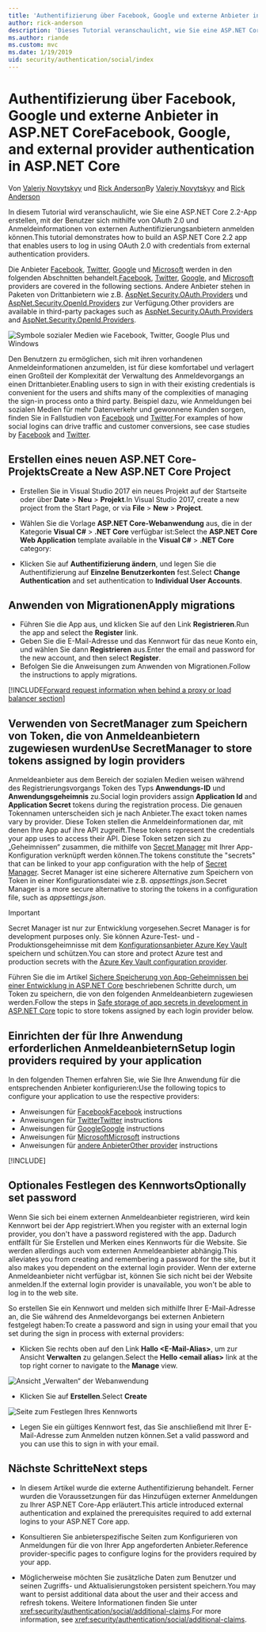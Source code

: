 ```yaml
---
title: 'Authentifizierung über Facebook, Google und externe Anbieter in ASP.NET Core'
author: rick-anderson
description: 'Dieses Tutorial veranschaulicht, wie Sie eine ASP.NET Core 2.x-App mithilfe von OAuth 2.0 und externen Authentifizierungsanbietern entwickeln.'
ms.author: riande
ms.custom: mvc
ms.date: 1/19/2019
uid: security/authentication/social/index
---
```

# <a name="facebook-google-and-external-provider-authentication-in-aspnet-core"></a><span data-ttu-id="7a240-103">Authentifizierung über Facebook, Google und externe Anbieter in ASP.NET Core</span><span class="sxs-lookup"><span data-stu-id="7a240-103">Facebook, Google, and external provider authentication in ASP.NET Core</span></span>

<span data-ttu-id="7a240-104">Von [Valeriy Novytskyy](https://github.com/01binary) und [Rick Anderson](https://twitter.com/RickAndMSFT)</span><span class="sxs-lookup"><span data-stu-id="7a240-104">By [Valeriy Novytskyy](https://github.com/01binary) and [Rick Anderson](https://twitter.com/RickAndMSFT)</span></span>

<span data-ttu-id="7a240-105">In diesem Tutorial wird veranschaulicht, wie Sie eine ASP.NET Core 2.2-App erstellen, mit der Benutzer sich mithilfe von OAuth 2.0 und Anmeldeinformationen von externen Authentifizierungsanbietern anmelden können.</span><span class="sxs-lookup"><span data-stu-id="7a240-105">This tutorial demonstrates how to build an ASP.NET Core 2.2 app that enables users to log in using OAuth 2.0 with credentials from external authentication providers.</span></span>

<span data-ttu-id="7a240-106">Die Anbieter [Facebook](xref:security/authentication/facebook-logins), [Twitter](xref:security/authentication/twitter-logins), [Google](xref:security/authentication/google-logins) und [Microsoft](xref:security/authentication/microsoft-logins) werden in den folgenden Abschnitten behandelt.</span><span class="sxs-lookup"><span data-stu-id="7a240-106">[Facebook](xref:security/authentication/facebook-logins), [Twitter](xref:security/authentication/twitter-logins), [Google](xref:security/authentication/google-logins), and [Microsoft](xref:security/authentication/microsoft-logins) providers are covered in the following sections.</span></span> <span data-ttu-id="7a240-107">Andere Anbieter stehen in Paketen von Drittanbietern wie z.B. [AspNet.Security.OAuth.Providers](https://github.com/aspnet-contrib/AspNet.Security.OAuth.Providers) und [AspNet.Security.OpenId.Providers](https://github.com/aspnet-contrib/AspNet.Security.OpenId.Providers) zur Verfügung.</span><span class="sxs-lookup"><span data-stu-id="7a240-107">Other providers are available in third-party packages such as [AspNet.Security.OAuth.Providers](https://github.com/aspnet-contrib/AspNet.Security.OAuth.Providers) and [AspNet.Security.OpenId.Providers](https://github.com/aspnet-contrib/AspNet.Security.OpenId.Providers).</span></span>

![Symbole sozialer Medien wie Facebook, Twitter, Google Plus und Windows](index/_static/social.png)

<span data-ttu-id="7a240-109">Den Benutzern zu ermöglichen, sich mit ihren vorhandenen Anmeldeinformationen anzumelden, ist für diese komfortabel und verlagert einen Großteil der Komplexität der Verwaltung des Anmeldevorgangs an einen Drittanbieter.</span><span class="sxs-lookup"><span data-stu-id="7a240-109">Enabling users to sign in with their existing credentials is convenient for the users and shifts many of the complexities of managing the sign-in process onto a third party.</span></span> <span data-ttu-id="7a240-110">Beispiel dazu, wie Anmeldungen bei sozialen Medien für mehr Datenverkehr und gewonnene Kunden sorgen, finden Sie in Fallstudien von [Facebook](https://www.facebook.com/unsupportedbrowser) und [Twitter](https://dev.twitter.com/resources/case-studies).</span><span class="sxs-lookup"><span data-stu-id="7a240-110">For examples of how social logins can drive traffic and customer conversions, see case studies by [Facebook](https://www.facebook.com/unsupportedbrowser) and [Twitter](https://dev.twitter.com/resources/case-studies).</span></span>

## <a name="create-a-new-aspnet-core-project"></a><span data-ttu-id="7a240-111">Erstellen eines neuen ASP.NET Core-Projekts</span><span class="sxs-lookup"><span data-stu-id="7a240-111">Create a New ASP.NET Core Project</span></span>

* <span data-ttu-id="7a240-112">Erstellen Sie in Visual Studio 2017 ein neues Projekt auf der Startseite oder über **Date** > **Neu** > **Projekt**.</span><span class="sxs-lookup"><span data-stu-id="7a240-112">In Visual Studio 2017, create a new project from the Start Page, or via **File** > **New** > **Project**.</span></span>

* <span data-ttu-id="7a240-113">Wählen Sie die Vorlage **ASP.NET Core-Webanwendung** aus, die in der Kategorie **Visual C#** > **.NET Core** verfügbar ist:</span><span class="sxs-lookup"><span data-stu-id="7a240-113">Select the **ASP.NET Core Web Application** template available in the **Visual C#** > **.NET Core** category:</span></span>
* <span data-ttu-id="7a240-114">Klicken Sie auf **Authentifizierung ändern**, und legen Sie die Authentifizierung auf **Einzelne Benutzerkonten** fest.</span><span class="sxs-lookup"><span data-stu-id="7a240-114">Select **Change Authentication** and set authentication to **Individual User Accounts**.</span></span>

## <a name="apply-migrations"></a><span data-ttu-id="7a240-115">Anwenden von Migrationen</span><span class="sxs-lookup"><span data-stu-id="7a240-115">Apply migrations</span></span>

* <span data-ttu-id="7a240-116">Führen Sie die App aus, und klicken Sie auf den Link **Registrieren**.</span><span class="sxs-lookup"><span data-stu-id="7a240-116">Run the app and select the **Register** link.</span></span>
* <span data-ttu-id="7a240-117">Geben Sie die E-Mail-Adresse und das Kennwort für das neue Konto ein, und wählen Sie dann **Registrieren** aus.</span><span class="sxs-lookup"><span data-stu-id="7a240-117">Enter the email and password for the new account, and then select **Register**.</span></span>
* <span data-ttu-id="7a240-118">Befolgen Sie die Anweisungen zum Anwenden von Migrationen.</span><span class="sxs-lookup"><span data-stu-id="7a240-118">Follow the instructions to apply migrations.</span></span>

[!INCLUDE[Forward request information when behind a proxy or load balancer section](includes/forwarded-headers-middleware.md)]

## <a name="use-secretmanager-to-store-tokens-assigned-by-login-providers"></a><span data-ttu-id="7a240-119">Verwenden von SecretManager zum Speichern von Token, die von Anmeldeanbietern zugewiesen wurden</span><span class="sxs-lookup"><span data-stu-id="7a240-119">Use SecretManager to store tokens assigned by login providers</span></span>

<span data-ttu-id="7a240-120">Anmeldeanbieter aus dem Bereich der sozialen Medien weisen während des Registrierungsvorgangs Token des Typs **Anwendungs-ID** und **Anwendungsgeheimnis** zu.</span><span class="sxs-lookup"><span data-stu-id="7a240-120">Social login providers assign **Application Id** and **Application Secret** tokens during the registration process.</span></span> <span data-ttu-id="7a240-121">Die genauen Tokennamen unterscheiden sich je nach Anbieter.</span><span class="sxs-lookup"><span data-stu-id="7a240-121">The exact token names vary by provider.</span></span> <span data-ttu-id="7a240-122">Diese Token stellen die Anmeldeinformationen dar, mit denen Ihre App auf ihre API zugreift.</span><span class="sxs-lookup"><span data-stu-id="7a240-122">These tokens represent the credentials your app uses to access their API.</span></span> <span data-ttu-id="7a240-123">Diese Token setzen sich zu „Geheimnissen“ zusammen, die mithilfe von [Secret Manager](xref:security/app-secrets#secret-manager) mit Ihrer App-Konfiguration verknüpft werden können.</span><span class="sxs-lookup"><span data-stu-id="7a240-123">The tokens constitute the "secrets" that can be linked to your app configuration with the help of [Secret Manager](xref:security/app-secrets#secret-manager).</span></span> <span data-ttu-id="7a240-124">Secret Manager ist eine sicherere Alternative zum Speichern von Token in einer Konfigurationsdatei wie z.B. *appsettings.json*.</span><span class="sxs-lookup"><span data-stu-id="7a240-124">Secret Manager is a more secure alternative to storing the tokens in a configuration file, such as *appsettings.json*.</span></span>

> [!IMPORTANT]
> <span data-ttu-id="7a240-125">Secret Manager ist nur zur Entwicklung vorgesehen.</span><span class="sxs-lookup"><span data-stu-id="7a240-125">Secret Manager is for development purposes only.</span></span> <span data-ttu-id="7a240-126">Sie können Azure-Test- und -Produktionsgeheimnisse mit dem [Konfigurationsanbieter Azure Key Vault](xref:security/key-vault-configuration) speichern und schützen.</span><span class="sxs-lookup"><span data-stu-id="7a240-126">You can store and protect Azure test and production secrets with the [Azure Key Vault configuration provider](xref:security/key-vault-configuration).</span></span>

<span data-ttu-id="7a240-127">Führen Sie die im Artikel [Sichere Speicherung von App-Geheimnissen bei einer Entwicklung in ASP.NET Core](xref:security/app-secrets) beschriebenen Schritte durch, um Token zu speichern, die von den folgenden Anmeldeanbietern zugewiesen werden.</span><span class="sxs-lookup"><span data-stu-id="7a240-127">Follow the steps in [Safe storage of app secrets in development in ASP.NET Core](xref:security/app-secrets) topic to store tokens assigned by each login provider below.</span></span>

## <a name="setup-login-providers-required-by-your-application"></a><span data-ttu-id="7a240-128">Einrichten der für Ihre Anwendung erforderlichen Anmeldeanbietern</span><span class="sxs-lookup"><span data-stu-id="7a240-128">Setup login providers required by your application</span></span>

<span data-ttu-id="7a240-129">In den folgenden Themen erfahren Sie, wie Sie Ihre Anwendung für die entsprechenden Anbieter konfigurieren:</span><span class="sxs-lookup"><span data-stu-id="7a240-129">Use the following topics to configure your application to use the respective providers:</span></span>

* <span data-ttu-id="7a240-130">Anweisungen für [Facebook](xref:security/authentication/facebook-logins)</span><span class="sxs-lookup"><span data-stu-id="7a240-130">[Facebook](xref:security/authentication/facebook-logins) instructions</span></span>
* <span data-ttu-id="7a240-131">Anweisungen für [Twitter](xref:security/authentication/twitter-logins)</span><span class="sxs-lookup"><span data-stu-id="7a240-131">[Twitter](xref:security/authentication/twitter-logins) instructions</span></span>
* <span data-ttu-id="7a240-132">Anweisungen für [Google](xref:security/authentication/google-logins)</span><span class="sxs-lookup"><span data-stu-id="7a240-132">[Google](xref:security/authentication/google-logins) instructions</span></span>
* <span data-ttu-id="7a240-133">Anweisungen für [Microsoft](xref:security/authentication/microsoft-logins)</span><span class="sxs-lookup"><span data-stu-id="7a240-133">[Microsoft](xref:security/authentication/microsoft-logins) instructions</span></span>
* <span data-ttu-id="7a240-134">Anweisungen für [andere Anbieter](xref:security/authentication/otherlogins)</span><span class="sxs-lookup"><span data-stu-id="7a240-134">[Other provider](xref:security/authentication/otherlogins) instructions</span></span>

[!INCLUDE[](includes/chain-auth-providers.md)]

## <a name="optionally-set-password"></a><span data-ttu-id="7a240-135">Optionales Festlegen des Kennworts</span><span class="sxs-lookup"><span data-stu-id="7a240-135">Optionally set password</span></span>

<span data-ttu-id="7a240-136">Wenn Sie sich bei einem externen Anmeldeanbieter registrieren, wird kein Kennwort bei der App registriert.</span><span class="sxs-lookup"><span data-stu-id="7a240-136">When you register with an external login provider, you don't have a password registered with the app.</span></span> <span data-ttu-id="7a240-137">Dadurch entfällt für Sie Erstellen und Merken eines Kennworts für die Website. Sie werden allerdings auch vom externen Anmeldeanbieter abhängig.</span><span class="sxs-lookup"><span data-stu-id="7a240-137">This alleviates you from creating and remembering a password for the site, but it also makes you dependent on the external login provider.</span></span> <span data-ttu-id="7a240-138">Wenn der externe Anmeldeanbieter nicht verfügbar ist, können Sie sich nicht bei der Website anmelden.</span><span class="sxs-lookup"><span data-stu-id="7a240-138">If the external login provider is unavailable, you won't be able to log in to the web site.</span></span>

<span data-ttu-id="7a240-139">So erstellen Sie ein Kennwort und melden sich mithilfe Ihrer E-Mail-Adresse an, die Sie während des Anmeldevorgangs bei externen Anbietern festgelegt haben:</span><span class="sxs-lookup"><span data-stu-id="7a240-139">To create a password and sign in using your email that you set during the sign in process with external providers:</span></span>

* <span data-ttu-id="7a240-140">Klicken Sie rechts oben auf den Link **Hallo &lt;E-Mail-Alias&gt;**, um zur Ansicht **Verwalten** zu gelangen.</span><span class="sxs-lookup"><span data-stu-id="7a240-140">Select the **Hello &lt;email alias&gt;** link at the top right corner to navigate to the **Manage** view.</span></span>

![Ansicht „Verwalten“ der Webanwendung](index/_static/pass1a.png)

* <span data-ttu-id="7a240-142">Klicken Sie auf **Erstellen**.</span><span class="sxs-lookup"><span data-stu-id="7a240-142">Select **Create**</span></span>

![Seite zum Festlegen Ihres Kennworts](index/_static/pass2a.png)

* <span data-ttu-id="7a240-144">Legen Sie ein gültiges Kennwort fest, das Sie anschließend mit Ihrer E-Mail-Adresse zum Anmelden nutzen können.</span><span class="sxs-lookup"><span data-stu-id="7a240-144">Set a valid password and you can use this to sign in with your email.</span></span>

## <a name="next-steps"></a><span data-ttu-id="7a240-145">Nächste Schritte</span><span class="sxs-lookup"><span data-stu-id="7a240-145">Next steps</span></span>

* <span data-ttu-id="7a240-146">In diesem Artikel wurde die externe Authentifizierung behandelt. Ferner wurden die Voraussetzungen für das Hinzufügen externer Anmeldungen zu Ihrer ASP.NET Core-App erläutert.</span><span class="sxs-lookup"><span data-stu-id="7a240-146">This article introduced external authentication and explained the prerequisites required to add external logins to your ASP.NET Core app.</span></span>

* <span data-ttu-id="7a240-147">Konsultieren Sie anbieterspezifische Seiten zum Konfigurieren von Anmeldungen für die von Ihrer App angeforderten Anbieter.</span><span class="sxs-lookup"><span data-stu-id="7a240-147">Reference provider-specific pages to configure logins for the providers required by your app.</span></span>

* <span data-ttu-id="7a240-148">Möglicherweise möchten Sie zusätzliche Daten zum Benutzer und seinen Zugriffs- und Aktualisierungstoken persistent speichern.</span><span class="sxs-lookup"><span data-stu-id="7a240-148">You may want to persist additional data about the user and their access and refresh tokens.</span></span> <span data-ttu-id="7a240-149">Weitere Informationen finden Sie unter <xref:security/authentication/social/additional-claims>.</span><span class="sxs-lookup"><span data-stu-id="7a240-149">For more information, see <xref:security/authentication/social/additional-claims>.</span></span>
